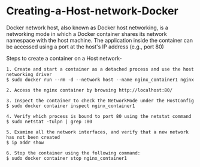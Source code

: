 # Creating-a-Host-network-Docker

Docker network host, also known as Docker host networking, is a networking mode in which a Docker container shares its network namespace with the host machine. The application inside the container can be accessed using a port at the host's IP address (e.g., port 80)

Steps to create a container on a Host network-

```
1. Create and start a container as a detached process and use the host networking driver
$ sudo docker run --rm -d --network host --name nginx_container1 nginx

2. Access the nginx container by browsing http://localhost:80/

3. Inspect the container to check the NetworkMode under the HostConfig
$ sudo docker container inspect nginx_container1

4. Verify which process is bound to port 80 using the netstat command
$ sudo netstat -tulpn | grep :80

5. Examine all the network interfaces, and verify that a new network has not been created
$ ip addr show

6. Stop the container using the following command:
$ sudo docker container stop nginx_container1

```
